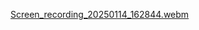 [Screen_recording_20250114_162844.webm](https://github.com/user-attachments/assets/f7559428-7277-45a5-8310-b1e80a92674d)
